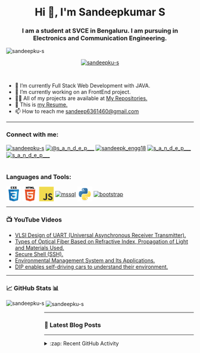 <h1 align="center">Hi 👋, I'm Sandeepkumar S</h1> 

<h3 align="center">I am a student at SVCE in Bengaluru. I am pursuing in Electronics and Communication Engineering.</h3>

<p align="left"> <img src="https://komarev.com/ghpvc/?username=sandeepku-s&label=Profile%20views&color=0e75b6&style=flat" alt="sandeepku-s" /> </p>

<p align="center"> <a href="https://github.com/ryo-ma/github-profile-trophy"><img src="https://github-profile-trophy.vercel.app/?username=sandeepku-s" alt="sandeepku-s" /></a> </p>

<p align="center"> <a href="https://twitter.com/" target="blank"><img src="https://img.shields.io/twitter/follow/?logo=twitter&style=for-the-badge" alt="" /></a> </p>

- 🌱 I’m currently Full Stack Web Development with JAVA.
- 🔭 I’m currently working on an FrontEnd project.
- 👨‍💻 All of my projects are available at [My Repositories.](https://github.com/sandeepku-s?tab=repositories)
- 📝 This is [my Resume.](https://drive.google.com/file/d/1ZIy0ISNbFD6fcszg9oWzQ6iO5ohjQDnG/view?usp=drive_link)
- 📫 How to reach me [sandeep6361460@gmail.com](sandeep6361460@gmail.com)

---
### Connect with me:

<div align="left">
<a href="https://linkedin.com/in/sandeepku-s" target="blank"><img align="center" src="https://raw.githubusercontent.com/rahuldkjain/github-profile-readme-generator/master/src/images/icons/Social/linked-in-alt.svg" alt="sandeepku-s" height="30" width="40" /></a>
<a href="https://www.youtube.com/@s_a_n_d_e_p___" target="blank"><img align="center" src="https://raw.githubusercontent.com/rahuldkjain/github-profile-readme-generator/master/src/images/icons/Social/youtube.svg" alt="@s_a_n_d_e_p___" height="30" width="40" /></a>
<a href="https://www.hackerrank.com/profile/sandeep6361460" target="blank"><img align="center" src="https://raw.githubusercontent.com/rahuldkjain/github-profile-readme-generator/master/src/images/icons/Social/hackerrank.svg" alt="sandeepk_engg18" height="30" width="40" /></a>
<a href="https://instagram.com/s_a_n_d_e_p___" target="blank"><img align="center" src="https://raw.githubusercontent.com/rahuldkjain/github-profile-readme-generator/master/src/images/icons/Social/instagram.svg" alt="s_a_n_d_e_p___" height="30" width="40" /></a>
<a href="https://twitter.com/s_a_n_d_e_p___" target="blank"><img align="center" src="https://raw.githubusercontent.com/rahuldkjain/github-profile-readme-generator/master/src/images/icons/Social/twitter.svg" alt="s_a_n_d_e_p___" height="30" width="40" /></a>
</div>

<br />

### Languages and Tools:

<div align="left">
  <a href="https://www.w3schools.com/css/" target="blank"><img align="center" src="https://raw.githubusercontent.com/devicons/devicon/master/icons/css3/css3-original-wordmark.svg" alt="css3" height="40" width="40" /></a>
  <a href="https://www.w3.org/html/" target="blank"><img align="center" src="https://raw.githubusercontent.com/devicons/devicon/master/icons/html5/html5-original-wordmark.svg" alt="html5" height="40" width="40" /></a>
  <a href="https://developer.mozilla.org/en-US/docs/Web/JavaScript" target="blank"><img align="center" src="https://raw.githubusercontent.com/devicons/devicon/master/icons/javascript/javascript-original.svg" alt="javascript" height="40" width="40" /></a>
  <a href="https://www.microsoft.com/en-us/sql-server" target="blank"><img align="center" src="https://github.com/sandeepku-s/sandeepku-s/blob/main/Images/SQL%20img.png" alt="mssql" height="40" width="40" /></a>
  <a href="https://www.python.org" target="blank"><img align="center" src="https://raw.githubusercontent.com/devicons/devicon/master/icons/python/python-original.svg" alt="python" height="40" width="40" /></a>
  <a href="https://getbootstrap.com" target="blank"><img align="center" src="https://github.com/sandeepku-s/sandeepku-s/blob/main/Images/Bootstrap%20img.png" alt="bootstrap" height="40" width="40" /></a>
</div>

---

### 📺 YouTube Videos

<!-- BLOG-POST-LIST:START -->
- [VLSI Design of UART &lpar;Universal Asynchronous Receiver Transmitter&rpar;.](https://www.youtube.com/watch?v=_EyZl9yJGMQ)
- [Types of Optical Fiber Based on Refractive Index, Propagation of Light and Materials Used.](https://www.youtube.com/watch?v=ANKlTFyJ8TE)
- [Secure Shell &lpar;SSH&rpar;.](https://www.youtube.com/watch?v=beX8JteoiqM)
- [Environmental Management System and Its Applications.](https://www.youtube.com/watch?v=NQGRMSatkh0)
- [DIP enables self-driving cars to understand their environment.](https://www.youtube.com/watch?v=HWkXZXqfNu4)
<!-- BLOG-POST-LIST:END -->

---

### 📈 GitHub Stats 📊

  <p><img align="left" src="https://github-readme-stats.vercel.app/api/top-langs?username=sandeepku-s&show_icons=true&locale=en&layout=compact" alt="sandeepku-s" height="200" /></p>
  
  <p>&nbsp;<img align="center" src="https://github-readme-stats.vercel.app/api?username=sandeepku-s&show_icons=true&locale=en" alt="sandeepku-s" height="200" /></p>
  
---

### 📕 Latest Blog Posts

<!-- BLOG-POST-LIST:START -->
<!-- BLOG-POST-LIST:END -->

---

<details>
  <summary>:zap: Recent GitHub Activity</summary>
  
<!-- BLOG-POST-LIST:START -->
<!-- BLOG-POST-LIST:END -->

</details>
